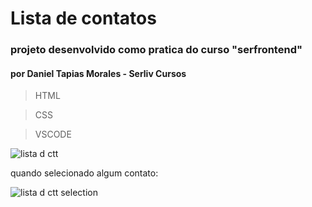 # Lista de contatos
### projeto desenvolvido como pratica do curso "serfrontend" 
#### por Daniel Tapias Morales - Serliv Cursos
> HTML

> CSS

> VSCODE

![lista d ctt](https://github.com/myjobstefani/lista-de-ctt/assets/155692263/81d7242e-cc35-4470-a4c8-eea7b6c2d6fa)

quando selecionado algum contato:

![lista d ctt selection](https://github.com/myjobstefani/lista-de-ctt/assets/155692263/bddc6a3e-748b-41f4-a115-048efeacef0a)
